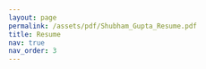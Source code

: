 ```yaml
---
layout: page
permalink: /assets/pdf/Shubham_Gupta_Resume.pdf
title: Resume
nav: true
nav_order: 3
---
```

